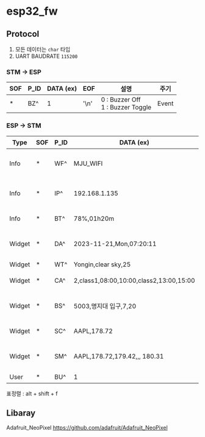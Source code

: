 # esp32_fw

## Protocol

1. 모든 데이터는 `char` 타입
2. UART BAUDRATE `115200`

### STM -> ESP

| SOF | P_ID | DATA (ex) | EOF  | 설명                                  | 주기  |
| --- | ---- | --------- | ---- | ------------------------------------- | ----- |
| *   | BZ^  | 1         | '\n' | 0 : Buzzer Off <br> 1 : Buzzer Toggle | Event |

### ESP -> STM

| Type   | SOF | P_ID | DATA (ex)                               | EOF  | 설명                                           | 주기        |
| ------ | --- | ---- | --------------------------------------- | ---- | ---------------------------------------------- | ----------- |
| Info   | *   | WF^  | MJU_WIFI                                | '\n' | 연결된 WiFi ID                                 | 부팅 후 1회 |
| Info   | *   | IP^  | 192.168.1.135                           | '\n' | 설정을 위한 ESP32 IP                           | 부팅 후 1회 |
| Info   | *   | BT^  | 78%,01h20m                              | '\n' | 잔량 퍼센트, 남은 시간                         | 1분         |
| Widget | *   | DA^  | 2023-11-21,Mon,07:20:11                 | '\n' | yyyy-mm-dd,day,hh:mm:ss                        | 부팅 후 1회 |
| Widget | *   | WT^  | Yongin,clear sky,25                     | '\n' | 도시, 날씨, 기온                               | 1분         |
| Widget | *   | CA^  | 2,class1,08:00,10:00,class2,13:00,15:00 | '\n' | 일정 개수, 일정, 시각                          | 1일         |
| Widget | *   | BS^  | 5003,명지대 입구,7,20                   | '\n' | 노선 번호, 정류소 이름, 도착 시간1, 도착 시간2 | 30초        |
| Widget | *   | SC^  | AAPL,178.72                             | '\n' | 종목 명, 실시간 주식 가격                      | 1일         |
| Widget | *   | SM^  | AAPL,178.72,179.42,,, 180.31            | '\n' | 종목 명, 주식 가격 일별 22개 (최근 한달 종가)  | 1일         |
| User   | *   | BU^  | 1                                       | '\n' | 버튼 눌림    | Event       |  |

표정렬 : alt + shift + f

## Libaray

Adafruit_NeoPixel
https://github.com/adafruit/Adafruit_NeoPixel